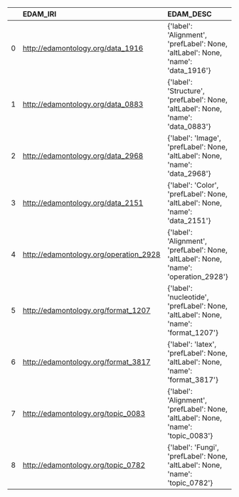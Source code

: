 |    | EDAM_IRI                               | EDAM_DESC                                                                             | ENVO_IRI                                      | ENVO_DESC                                        |
|---:|:---------------------------------------|:--------------------------------------------------------------------------------------|:----------------------------------------------|:-------------------------------------------------|
|  0 | http://edamontology.org/data_1916      | {'label': 'Alignment', 'prefLabel': None, 'altLabel': None, 'name': 'data_1916'}      | http://purl.obolibrary.org/obo/PATO_0001652   | {'label': 'Alignment'}                           |
|  1 | http://edamontology.org/data_0883      | {'label': 'Structure', 'prefLabel': None, 'altLabel': None, 'name': 'data_0883'}      | http://purl.obolibrary.org/obo/PATO_0000141   | {'label': 'Structure', 'prefLabel': 'Structure'} |
|  2 | http://edamontology.org/data_2968      | {'label': 'Image', 'prefLabel': None, 'altLabel': None, 'name': 'data_2968'}          | http://purl.obolibrary.org/obo/IAO_0000101    | {'label': 'Image', 'prefLabel': 'Image'}         |
|  3 | http://edamontology.org/data_2151      | {'label': 'Color', 'prefLabel': None, 'altLabel': None, 'name': 'data_2151'}          | http://purl.obolibrary.org/obo/PATO_0000014   | {'altLabel': 'Color'}                            |
|  4 | http://edamontology.org/operation_2928 | {'label': 'Alignment', 'prefLabel': None, 'altLabel': None, 'name': 'operation_2928'} | http://purl.obolibrary.org/obo/PATO_0001652   | {'label': 'Alignment'}                           |
|  5 | http://edamontology.org/format_1207    | {'label': 'nucleotide', 'prefLabel': None, 'altLabel': None, 'name': 'format_1207'}   | http://purl.obolibrary.org/obo/CHEBI_36976    | {'label': 'nucleotide'}                          |
|  6 | http://edamontology.org/format_3817    | {'label': 'latex', 'prefLabel': None, 'altLabel': None, 'name': 'format_3817'}        | http://purl.obolibrary.org/obo/ENVO_03501324  | {'label': 'latex'}                               |
|  7 | http://edamontology.org/topic_0083     | {'label': 'Alignment', 'prefLabel': None, 'altLabel': None, 'name': 'topic_0083'}     | http://purl.obolibrary.org/obo/PATO_0001652   | {'label': 'Alignment'}                           |
|  8 | http://edamontology.org/topic_0782     | {'label': 'Fungi', 'prefLabel': None, 'altLabel': None, 'name': 'topic_0782'}         | http://purl.obolibrary.org/obo/NCBITaxon_4751 | {'label': 'Fungi'}                               |